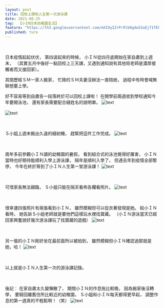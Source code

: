 ```yaml
---
layout: post
title: 回校上課和人生第一次游泳課
date: 2021-06-25
tag:  【小IN日本幼稚園生活】
feature: "https://lh3.googleusercontent.com/mXIOyIZrPr9lb9gdw5IoEjfIfEk-aUk01Oyb4rEY69ZEaHVmKvdSmZK39wNe6ozTXW90wZo0PtacFLme_qX4pxj4MDgMHjWFhwHKZQW2uX_kyh6FA-CclzpeshvhLNqdB5C1qbx131M=w2400"
published: ture
---
```


<br><br>
日本疫情起起伏伏，
第四波起來的時候，
小ＩＮ從四月底開始在家自肅到上週末，
（其實五月中後好一點回校上三天課，又遇到通知說有其他班老師是濃厚接觸者而又接回家）。

其間歷經ＳＭ一家人搬家，
忙碌的ＳＭ夫妻沒辦法一直陪她，
過程中有時會喊無聊想要上學。

好不容易等到自肅告一段落終於可以回校上課啦！
在開學前兩週收到學校通知今年要開泳池，
還有家長需要配合縫姓名的說明單。
![text](https://lh3.googleusercontent.com/z9h0eKAnMHmuGw9BEFtnNGD9G66V9_n5KppIjjlhFTn-lmCXKz1G5ZJXGsx-Hjz30LXvno25kQv_WxWHcw3rBN9xmNqLch1lQKqRKJM8_3iOerdJoSdD1tA4Rmh_wsTtm0ybTtQsqLU=w2400)
<br><br>
![text](https://lh3.googleusercontent.com/_IV5L7JnYwE1_IzrE-TtLuTPOva8WwIrxbT1wIjq80d_gYbXF85qqYJX1MkDrWHAf8rPymUl5n3eh3ieaSaW3QPGOysQQIWbLjiD-fXV1I1g_p9AEI7q9sHdfDw42eFlmRR1stcxfjI=w2400)


<br><br>
Ｓ小姐上週末搬出久違的縫紉機，
趕緊把這件工作完成。
![text](https://lh3.googleusercontent.com/bcF0lHrCr_IZxtO6RIvNgzlVgQNjoCo34bR4hBvNKGE2GLrNHGLdsAi3swAhq61n7vWLRaB0r5Xq4rVRkIcb7E8NrNwScAbBmIJpqeiIp7zYVpcIRiQpSp7BYTLi1SY9BhaOq_xICZs=w2400)


<br><br>
兩年多前參觀小ＩＮ讀的幼稚園的暑假，
看到組合式的泳池覺得好厲害，
小ＩＮ當時也好期待能順利入學上游泳課，
隔年是順利入學了，
但遇去年到疫情全部暫停，
今年在終於等到了小ＩＮ人生第一堂游泳課！
![text](https://lh3.googleusercontent.com/mXIOyIZrPr9lb9gdw5IoEjfIfEk-aUk01Oyb4rEY69ZEaHVmKvdSmZK39wNe6ozTXW90wZo0PtacFLme_qX4pxj4MDgMHjWFhwHKZQW2uX_kyh6FA-CclzpeshvhLNqdB5C1qbx131M=w2400)


<br><br>
可惜家長無法親臨，
Ｓ小姐只能在隔天看佈告欄看照片。
![text](https://lh3.googleusercontent.com/jIgP2VODafc5uH6ECNxoWxqgcJcU6HWRi6vM0_EgDIoWQNU1wkSP2L1MYQZXV2H_aSaWTgi6kRnc54dB50vU0iua3R1H_ayQiNOLFk7q2aktXiI5ceo10JdNnO0DvWdydFqRMzoh00Q=w2400)


<br><br>
很幸運四張照片有兩張看到小ＩＮ，
雖然模糊但可以從衣著發現是她。
給小ＩＮ看時，
她告訴Ｓ小姐老師就是要他們這樣玩水裡找寶藏。
（小ＩＮ游泳當天已經回家興奮說好幾次游泳課玩了找寶藏的遊戲）
![text](https://lh3.googleusercontent.com/5hU7P5CPKVgD_Yaq-wpMeeiSmIIidtRfdqJibsSvP-rs7CnsTpFzljm18xnbXtu23mA3qKIzVCzAWNtgdKtTbJn0krjOQ-YkheY81rWPEM9eHqg_qpM6bMOMP1Ae0adzteTo3ulJHfs=w2400)


<br><br>
另一張的小ＩＮ剛好坐在最前面所以被拍到，
雖然模糊但小ＩＮ確認過那就是她，哈！
![text](https://lh3.googleusercontent.com/r2PKEWhli06fpSfrPAPRU8M-dalENBhzuyyobinvMIj43bq_GLrQ6afldNNol_dCt2GBtJsZiq97XIcGv-MWNeyyCQZm3wusi9HKxG48iDtDdzPxRW-1DK81llAOSL3Ak1_W44JvUyc=w2400)


<br><br>
以上就是小ＩＮ人生第一次的游泳課記錄。


<br><br>
後記：
在家自肅太久變懶散了，
期間小ＩＮ的作息拖比較晚，
因為搬家後沒轉學，
要騎回離舊住所比較近的幼稚園，
Ｓ小姐和小ＩＮ每天都得更早起，
調整作息的第一週真的不輕鬆啊！（笑）
![text](https://lh3.googleusercontent.com/oRu8ZOS5SPI8vAzT6hp-I2FZYuc5h94hGcECP-3-bKy1EXCQk1tfKD8k_UXAxtkT5dVxQ8e5nSB7cf-j8FrwefBbrSEGx2ehrrwp7PtHpG2aWBYO31fFJYRfmkjMOVKDVO5d1eFeTUA=w2400)
